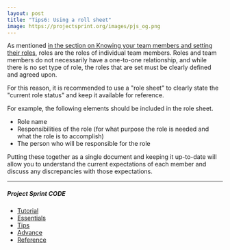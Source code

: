 ```yaml
---
layout: post
title: "Tips6: Using a roll sheet"
image: https://projectsprint.org/images/pjs_og.png
---
```


As mentioned [in the section on Knowing your team members and setting their roles](../tutorial/section2-2.md), roles are the roles of individual team members. Roles and team members do not necessarily have a one-to-one relationship, and while there is no set type of role, the roles that are set must be clearly defined and agreed upon.


For this reason, it is recommended to use a "role sheet" to clearly state the "current role status" and keep it available for reference.

For example, the following elements should be included in the role sheet.

- Role name
- Responsibilities of the role (for what purpose the role is needed and what the role is to accomplish)
- The person who will be responsible for the role

Putting these together as a single document and keeping it up-to-date will allow you to understand the current expectations of each member and discuss any discrepancies with those expectations.


---

##### Project Sprint CODE
- [Tutorial](../tutorial/index.md)
- [Essentials](../essentials.md)
- [Tips](../tips/index.md)
- [Advance](../advance.md)
- [Reference](../reference.md)
